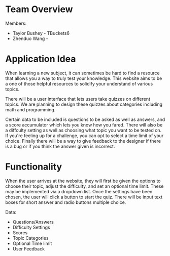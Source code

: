# Team Overview
Members: 
- Taylor Bushey - TBuckets6
- Zhenduo Wang - 

# Application Idea

When learning a new subject, it can sometimes be hard to find a resource that allows you a way to truly test your knowledge. This website aims to be a one of those helpful resources to solidify your understand of various topics.

There will be a user interface that lets users take quizzes on different topics. We are planning to design these quizzes about categories including math and programming.

Certain data to be included is questions to be asked as well as answers, and a score accumulator which lets you know how you fared. There will also be a diffculty setting as well as choosing what topic you want to be tested on. If you're feeling up for a challenge, you can opt to select a time limit of your choice. Finally there will be a way to give feedback to the designer if there is a bug or if you think the answer given is incorrect.

# Functionality

When the user arrives at the website, they will first be given the options to choose their topic, adjust the difficulty, and set an optional time limit. These may be implemented via a dropdown list. Once the settings have been chosen, the user will click a button to start the quiz. There will be input text boxes for short answer and  radio buttons multiple choice. 

Data:
- Questions/Answers
- Difficulty Settings
- Scores
- Topic Categories
- Optional Time limit
- User Feedback

